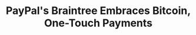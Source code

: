 ---
categories: all_articles articles
provider_display: techcrunch.com
provider_name: techcrunch.com
favicon_url: http://s0.wp.com/wp-content/themes/vip/techcrunch-2013/assets/images/favicon.ico?m=1381204869g
title: PayPal's Braintree Embraces Bitcoin, One-Touch Payments
published: 2014-09-09
source: http://techcrunch.com/2014/09/08/paypal-braintree/
thumbnail: https://i0.wp.com/tctechcrunch2011.files.wordpress.com/2014/08/paypal_braintree-lockup.png?fit=440%2C330
---